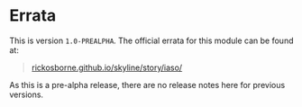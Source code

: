# Errata

This is version `1.0-PREALPHA`.
The official errata for this module can be found at:

> [rickosborne.github.io/skyline/story/iaso/](https://rickosborne.github.io/skyline/story/iaso/)

As this is a pre-alpha release, there are no release notes here for previous versions.
